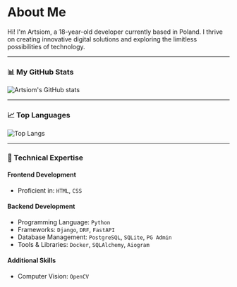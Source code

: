 # About Me
Hi! I'm Artsiom, a 18-year-old developer currently based in Poland. I thrive on creating innovative digital solutions and exploring the limitless possibilities of technology.

---

### 📊 My GitHub Stats
![Artsiom's GitHub stats](https://github-readme-stats.vercel.app/api?username=mirai-prog&show_icons=true&theme=radical)

---

### 📈 Top Languages
![Top Langs](https://github-readme-stats.vercel.app/api/top-langs/?username=mirai-prog&layout=compact&theme=radical)

---

### 🧰 Technical Expertise

#### **Frontend Development**
- Proficient in: `HTML`, `CSS`

#### **Backend Development**
- Programming Language: `Python`
- Frameworks: `Django`, `DRF`, `FastAPI`
- Database Management: `PostgreSQL`, `SQLite`, `PG Admin`
- Tools & Libraries: `Docker`, `SQLAlchemy`, `Aiogram`


#### **Additional Skills**
- Computer Vision: `OpenCV`


